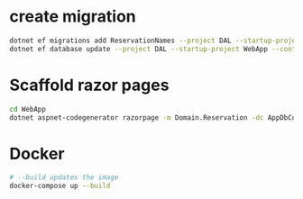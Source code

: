 # create migration
~~~bash
dotnet ef migrations add ReservationNames --project DAL --startup-project WebApp --context AppDbContext
dotnet ef database update --project DAL --startup-project WebApp --context AppDbContext
~~~

# Scaffold razor pages
~~~bash
cd WebApp
dotnet aspnet-codegenerator razorpage -m Domain.Reservation -dc AppDbContext -udl -outDir Pages/Reservations –referenceScriptLibraries
~~~

# Docker
~~~bash
# --build updates the image
docker-compose up --build
~~~